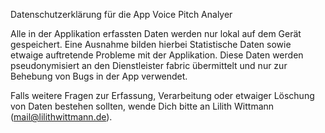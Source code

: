 Datenschutzerklärung für die App Voice Pitch Analyer

Alle in der Applikation erfassten Daten werden nur lokal auf dem Gerät gespeichert. Eine Ausnahme bilden hierbei Statistische Daten sowie etwaige auftretende Probleme mit der Applikation. Diese Daten werden pseudonymisiert an den Dienstleister fabric übermittelt und nur zur Behebung von Bugs in der App verwendet.

Falls weitere Fragen zur Erfassung, Verarbeitung oder etwaiger Löschung von Daten bestehen sollten, wende Dich bitte an Lilith Wittmann (mail@lilithwittmann.de).
